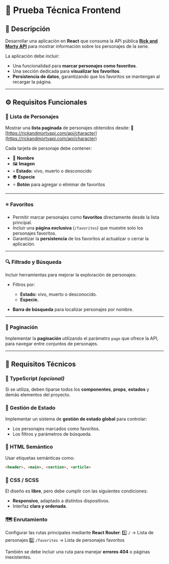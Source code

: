 # **🧪 Prueba Técnica Frontend**

## 🎯 Descripción

Desarrollar una aplicación en **React** que consuma la API pública [**Rick and Morty API**](https://rickandmortyapi.com/) para mostrar información sobre los personajes de la serie.

La aplicación debe incluir:

* Una funcionalidad para **marcar personajes como favoritos**.
* Una sección dedicada para **visualizar los favoritos**.
* **Persistencia de datos**, garantizando que los favoritos se mantengan al recargar la página.

---

## ⚙️ Requisitos Funcionales

### 👥 Lista de Personajes

Mostrar una **lista paginada** de personajes obtenidos desde:
🔗 [https://rickandmortyapi.com/api/character](https://rickandmortyapi.com/api/character)

Cada tarjeta de personaje debe contener:

* 🧍 **Nombre**
* 🖼️ **Imagen**
* 💀 **Estado:** vivo, muerto o desconocido
* 👽 **Especie**
* ⭐ **Botón** para agregar o eliminar de favoritos

---

### ⭐ Favoritos

* Permitir marcar personajes como **favoritos** directamente desde la lista principal.
* Incluir una **página exclusiva** (`/favorites`) que muestre solo los personajes favoritos.
* Garantizar la **persistencia** de los favoritos al actualizar o cerrar la aplicación.

---

### 🔍 Filtrado y Búsqueda

Incluir herramientas para mejorar la exploración de personajes:

* Filtros por:

  * **Estado:** vivo, muerto o desconocido.
  * **Especie.**
* **Barra de búsqueda** para localizar personajes por nombre.

---

### 📄 Paginación

Implementar la **paginación** utilizando el parámetro `page` que ofrece la API, para navegar entre conjuntos de personajes.

---

## 🧰 Requisitos Técnicos

### 🧩 TypeScript *(opcional)*

Si se utiliza, deben tiparse todos los **componentes**, **props**, **estados** y demás elementos del proyecto.

### 🔄 Gestión de Estado

Implementar un sistema de **gestión de estado global** para controlar:

* Los personajes marcados como favoritos.
* Los filtros y parámetros de búsqueda.

### 🧱 HTML Semántico

Usar etiquetas semánticas como:

```html
<header>, <main>, <section>, <article>
```

### 🎨 CSS / SCSS

El diseño es **libre**, pero debe cumplir con las siguientes condiciones:

* **Responsivo**, adaptado a distintos dispositivos.
* Interfaz **clara y ordenada**.

### 🗺️ Enrutamiento

Configurar las rutas principales mediante **React Router**:
1️⃣ `/` → Lista de personajes
2️⃣ `/favorites` → Lista de personajes favoritos

También se debe incluir una ruta para manejar **errores 404** o páginas inexistentes.
